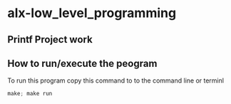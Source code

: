 # alx-low_level_programming

## Printf Project work

## How to run/execute the peogram

To run this program copy this command to to the command line or terminl
```c
make; make run
```
